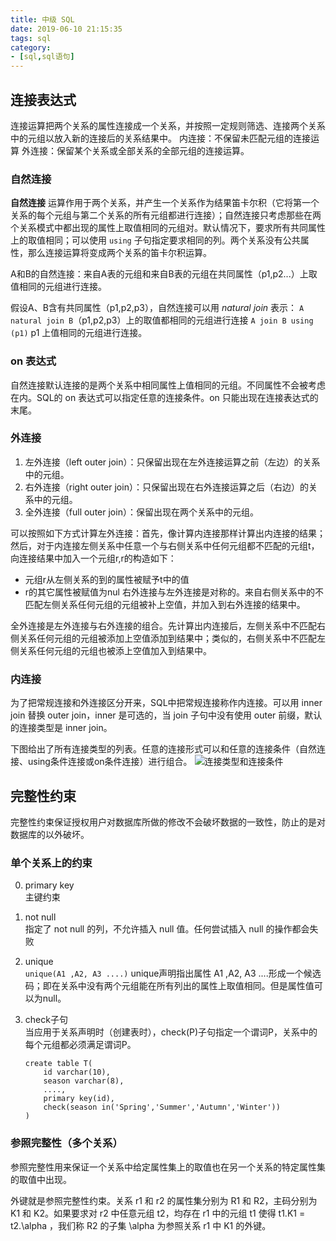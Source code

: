 ```yaml
---
title: 中级 SQL
date: 2019-06-10 21:15:35
tags: sql   
category: 
- [sql,sql语句]
---
```


## 连接表达式
连接运算把两个关系的属性连接成一个关系，并按照一定规则筛选、连接两个关系中的元组以放入新的连接后的关系结果中。
内连接：不保留未匹配元组的连接运算
外连接：保留某个关系或全部关系的全部元组的连接运算。

### 自然连接

**自然连接** 运算作用于两个关系，并产生一个关系作为结果笛卡尔积（它将第一个关系的每个元组与第二个关系的所有元组都进行连接）；自然连接只考虑那些在两个关系模式中都出现的属性上取值相同的元组对。默认情况下，要求所有共同属性上的取值相同；可以使用 `using` 子句指定要求相同的列。两个关系没有公共属性，那么连接运算将变成两个关系的笛卡尔积运算。

A和B的自然连接：来自A表的元组和来自B表的元组在共同属性（p1,p2...）上取值相同的元组进行连接。

假设A、B含有共同属性（p1,p2,p3），自然连接可以用 *natural join* 表示： 
`A natural join B`（p1,p2,p3）上的取值都相同的元组进行连接
`A join B using (p1)` p1 上值相同的元组进行连接。

### on 表达式
自然连接默认连接的是两个关系中相同属性上值相同的元组。不同属性不会被考虑在内。SQL的 on 表达式可以指定任意的连接条件。on 只能出现在连接表达式的末尾。

### 外连接

1. 左外连接（left outer join）：只保留出现在左外连接运算之前（左边）的关系中的元组。
2. 右外连接（right outer join）：只保留出现在右外连接运算之后（右边）的关系中的元组。
3. 全外连接（full outer join）：保留出现在两个关系中的元组。

可以按照如下方式计算左外连接：首先，像计算内连接那样计算出内连接的结果；然后，对于内连接左侧关系中任意一个与右侧关系中任何元组都不匹配的元组t，向连接结果中加入一个元组r,r的构造如下：
+ 元组r从左侧关系的到的属性被赋予t中的值
+ r的其它属性被赋值为nul
右外连接与左外连接是对称的。来自右侧关系中的不匹配左侧关系任何元组的元组被补上空值，并加入到右外连接的结果中。

全外连接是左外连接与右外连接的组合。先计算出内连接后，左侧关系中不匹配右侧关系任何元组的元组被添加上空值添加到结果中；类似的，右侧关系中不匹配左侧关系任何元组的元组也被添上空值加入到结果中。

### 内连接
为了把常规连接和外连接区分开来，SQL中把常规连接称作内连接。可以用 inner join 替换 outer join，inner 是可选的，当 join 子句中没有使用 outer 前缀，默认的连接类型是 inner join。

下图给出了所有连接类型的列表。任意的连接形式可以和任意的连接条件（自然连接、using条件连接或on条件连接）进行组合。
![连接类型和连接条件](/pics/join.jpg)

## 完整性约束
完整性约束保证授权用户对数据库所做的修改不会破坏数据的一致性，防止的是对数据库的以外破坏。

### 单个关系上的约束
0. primary key  
   主键约束

1. not null  
指定了 not null 的列，不允许插入 null 值。任何尝试插入 null 的操作都会失败

2. unique  
`unique(A1 ,A2, A3 ....)`
unique声明指出属性 A1 ,A2, A3 ....形成一个候选码；即在关系中没有两个元组能在所有列出的属性上取值相同。但是属性值可以为null。

3. check子句  
当应用于关系声明时（创建表时），check(P)子句指定一个谓词P，关系中的每个元组都必须满足谓词P。
    ```
    create table T(
        id varchar(10),
        season varchar(8),
        ....,
        primary key(id),
        check(season in('Spring','Summer','Autumn','Winter'))
    )
    ```
### 参照完整性（多个关系）
参照完整性用来保证一个关系中给定属性集上的取值也在另一个关系的特定属性集的取值中出现。

外键就是参照完整性约束。关系 r1 和 r2 的属性集分别为 R1 和 R2，主码分别为 K1 和 K2。如果要求对 r2 中任意元组 t2，均存在 r1 中的元组 t1 使得 t1.K1 = t2.\alpha ，我们称 R2 的子集 \alpha 为参照关系 r1 中 K1 的外键。
